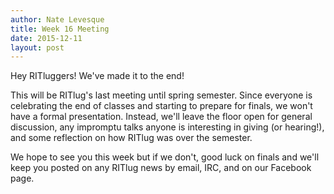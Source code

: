 ```yaml
---
author: Nate Levesque
title: Week 16 Meeting
date: 2015-12-11
layout: post
---
```

Hey RITluggers! We've made it to the end!

This will be RITlug's last meeting until spring semester. Since everyone is celebrating the end of classes and starting to prepare for finals, we won't have a formal presentation. Instead, we'll leave the floor open for general discussion, any impromptu talks anyone is interesting in giving (or hearing!), and some reflection on how RITlug was over the semester.

We hope to see you this week but if we don't, good luck on finals and we'll keep you posted on any RITlug news by email, IRC, and on our Facebook page.
